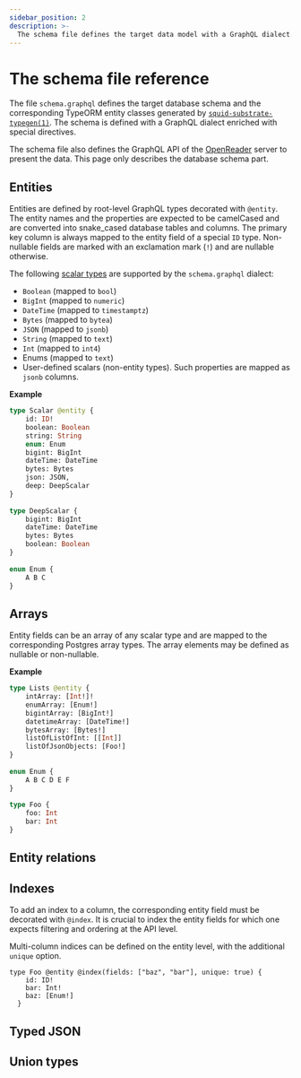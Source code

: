 ```yaml
---
sidebar_position: 2
description: >-
  The schema file defines the target data model with a GraphQL dialect.
---
```


# The schema file reference

The file `schema.graphql` defines the target database schema and the corresponding TypeORM entity classes generated by [`squid-substrate-typegen(1)`](https://github.com/subsquid/squid/tree/master/substrate-typegen). The schema is defined with a GraphQL dialect enriched with special directives.  

The schema file also defines the GraphQL API of the [OpenReader](https://github.com/subsquid/squid/tree/master/openreader) server to present the data. This page only describes the database schema part.

## Entities

Entities are defined by root-level GraphQL types decorated with `@entity`. The entity names and the properties are expected to be camelCased and are converted into snake_cased database tables and columns. The primary key column is always mapped to the entity field of a special `ID` type. Non-nullable fields are marked with an exclamation mark (`!`) and are nullable otherwise. 

The following [scalar types](https://graphql.org/learn/schema/#scalar-types) are supported by the `schema.graphql` dialect:

- `Boolean` (mapped to `bool`)
- `BigInt` (mapped to `numeric`)
- `DateTime` (mapped to `timestamptz`)
- `Bytes` (mapped to `bytea`)
- `JSON` (mapped to `jsonb`)
- `String` (mapped to `text`)
- `Int` (mapped to `int4`)
- Enums (mapped to `text`)
- User-defined scalars (non-entity types). Such properties are mapped as `jsonb` columns.

**Example** 
```graphql
type Scalar @entity {
    id: ID!
    boolean: Boolean
    string: String
    enum: Enum
    bigint: BigInt
    dateTime: DateTime
    bytes: Bytes
    json: JSON,
    deep: DeepScalar
}
        
type DeepScalar {
    bigint: BigInt
    dateTime: DateTime
    bytes: Bytes
    boolean: Boolean
}
        
enum Enum {
    A B C
}
```

## Arrays

Entity fields can be an array of any scalar type and are mapped to the corresponding Postgres array types. The array elements may be defined as nullable or non-nullable.

**Example**

```graphql
type Lists @entity {
    intArray: [Int!]!
    enumArray: [Enum!]
    bigintArray: [BigInt!]
    datetimeArray: [DateTime!]
    bytesArray: [Bytes!]
    listOfListOfInt: [[Int]]
    listOfJsonObjects: [Foo!]
}
        
enum Enum {
    A B C D E F
}
        
type Foo {
    foo: Int
    bar: Int
}
```

## Entity relations

## Indexes

To add an index to a column, the corresponding entity field must be decorated with `@index`. It is crucial to index the entity fields for which one expects filtering and ordering at the API level.

Multi-column indices can be defined on the entity level, with the additional `unique` option. 

```grapqhl
type Foo @entity @index(fields: ["baz", "bar"], unique: true) {
    id: ID!
    bar: Int!
    baz: [Enum!]
  }
```
 
## Typed JSON

## Union types

